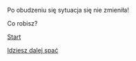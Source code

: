 Po obudzeniu się sytuacja się  nie zmieniła!

Co robisz?

[Start](../ptasieMleczko.md)

[Idziesz dalej spać](./spanie-ponownie/spanie-ponownie.md)
